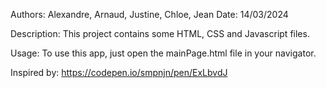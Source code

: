 Authors: Alexandre, Arnaud, Justine, Chloe, Jean
Date: 14/03/2024

Description:
This project contains some HTML, CSS and Javascript files.

Usage:
To use this app, just open the mainPage.html file in your navigator.

Inspired by: https://codepen.io/smpnjn/pen/ExLbvdJ
